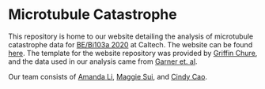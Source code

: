 # Microtubule Catastrophe
This repository is home to our website detailing the analysis of microtubule
catastrophe data for [BE/Bi103a 2020](https://bebi103a.github.io/) at Caltech. 
The website can be found [here](https://amandaliusa.github.io/microtubule_catastrophe).
The template for the website repository was provided by [Griffin Chure](https://github.com/gchure),
and the data used in our analysis came from [Garner et. al](https://www.cell.com/cell/fulltext/S0092-8674(11)01287-6?_returnURL=https%3A%2F%2Flinkinghub.elsevier.com%2Fretrieve%2Fpii%2FS0092867411012876%3Fshowall%3Dtrue). 

Our team consists of [Amanda Li](https://github.com/amandaliusa), [Maggie Sui](https://github.com/msui012), and 
[Cindy Cao](https://github.com/cindy-cao). 